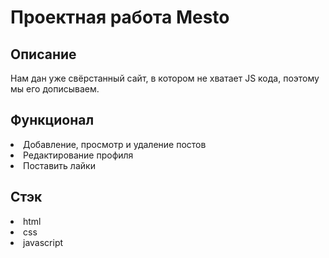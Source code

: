 <h1>Проектная работа Mesto</h1>
<h2>Описание</h2>
Нам дан уже свёрстанный сайт, в котором не хватает JS кода, поэтому мы его дописываем.

<h2>Функционал</h2>
<li>Добавление, просмотр и удаление постов</li>
<li>Редактирование профиля</li>
<li>Поставить лайки</li>

<h2>Стэк</h2>
<li>html</li>
<li>css</li>
<li>javascript</li>
